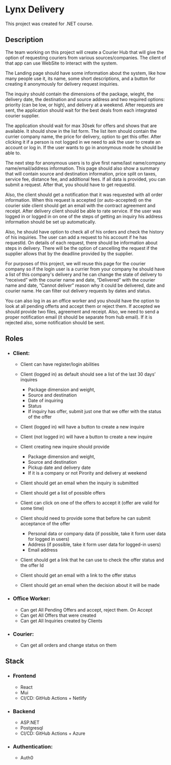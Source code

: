 # Lynx Delivery

This project was created for .NET course.

## Description

The team working on this project will create a Courier Hub that will give the option of requesting couriers from various sources/companies. The client of that app can use WebSite to interact with the system.

The Landing page should have some information about the system, like how many people use it, its name, some short descriptions, and a button for creating it anonymously for delivery request inquiries.

The inquiry should contain the dimensions of the package, wieght, the delivery date, the destination and source address and two required options: priority (can be low, or high), and delivery at a weekend. After requests are sent, the application should wait for the best deals from each integrated courier supplier.

The application should wait for max 30sek for offers and shows that are available. It should show in the list form. The list item should contain the currier company name, the price for delivery, option to get this offer. After clicking it if a person is not logged in we need to ask the user to create an account or log in. If the user wants to go in anonymous mode he should be able to.

The next step for anonymous users is to give first name/last name/company name/email/address information. This page should also show a summary that will contain source and destination information, price split on taxes, service fee, distance fee, and additional fees. If all data is provided, you can submit a request. After that, you should have to get requestId.

Also, the client should get a notification that it was requested with all order information. When this request is accepted (or auto-accepted) on the courier side client should get an email with the contract agreement and receipt. After delivery client should be able to rate service. If the user was logged in or logged in on one of the steps of getting an inquiry his address information should be set up automatically.

Also, he should have option to check all of his orders and check the history of his inquiries. The user can add a request to his account if he has requestId. On details of each request, there should be information about steps in delivery. There will be the option of cancelling the request if the supplier allows that by the deadline provided by the supplier.

For purposes of this project, we will reuse this page for the courier company so if the login user is a currier from your company he should have a list of this company's delivery and he can change the state of delivery to “received” with the courier name and date, “Delivered” with the courier name and date, “Cannot deliver” reason why it could be delivered, date and courier name. He can filter out delivery requests by dates and status.

You can also log in as an office worker and you should have the option to look at all pending offerts and accept them or reject them. If accepted we should provide two files, agreement and receipt. Also, we need to send a proper notification email (it should be separate from hub email). If it is rejected also, some notification should be sent.

## Roles
  - ### Client:
    - Client can have register/login abilities
    - Client (logged in) as default should see a list of the last 30 days’ inquires
      - Package dimension and weight,
      - Source and destination
      - Date of inquiring
      - Status
      - If inquiry has offer, submit just one that we offer with the status of the offer
    - Client (logged in) will have a button to create a new inquire
    - Client (not logged in) will have a button to create a new inquire
    - Client creating new inquire should provide
      - Package dimension and weight,
      - Source and destination
      - Pickup date and delivery date
      - If it is a company or not Pirority and delivery at weekend
    
    - Client should get an email when the inquiry is submitted
    - Client should get a list of possible offers
    - Client can click on one of the offers to accept it (offer are valid for some time)
    - Client should need to provide some that before he can submit acceptance of the offer
      - Personal data or company data (if possible, take it form user data  for logged in users)
      - Address (if possible, take it form user data  for logged-in users)
      - Email address
    
    - Client should get a link that he can use to check the offer status  and the offer Id
    - Client should get an email with a link to the offer status
    - Client should get an email when the decision about it will be made
  
  - ### Office Worker:
    - Can get All Pending Offers and accept, reject them. On Accept 
    - Can get All Offers that were created
    - Can get All Inquiries created by Clients
  - ### Courier: 
    - Can get all orders and change status on them

## Stack
  - ### Frontend
      - React
      - Mui
      - CI/CD: GitHub Actions + Netlify
  - ### Backend
      - ASP.NET
      - Postgresql
      - CI/CD: GitHub Actions + Azure
  - ### Authentication:
      - Auth0

